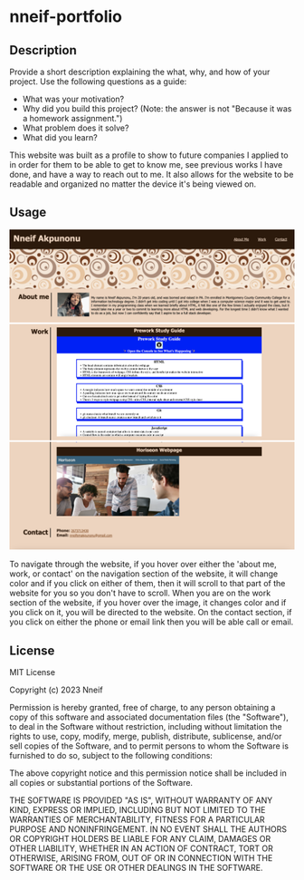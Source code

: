 # nneif-portfolio

## Description

Provide a short description explaining the what, why, and how of your project. Use the following questions as a guide:

- What was your motivation?
- Why did you build this project? (Note: the answer is not "Because it was a homework assignment.")
- What problem does it solve?
- What did you learn?

This website was built as a profile to show to future companies I applied to in order for them to be able to get to know me, see previous works I have done, and have a way to reach out to me. It also allows for the website to be readable and organized no matter the device it's being viewed on. 


## Usage

![alt text](./assets/images/Screenshot%202023-03-29%20at%2010.59.16%20AM.png)
![alt text](./assets/images/Screenshot%202023-03-29%20at%2010.59.36%20AM.png)
![alt text](./assets/images/Screenshot%202023-03-29%20at%2010.59.58%20AM.png)

To navigate through the website, if you hover over either the 'about me, work, or contact' on the navigation section of the website, it will change color and if you click on either of them, then it will scroll to that part of the website for you so you don't have to scroll. When you are on the work section of the website, if you hover over the image, it changes color and if you click on it, you will be directed to the website. On the contact section, if you click on either the phone or email link then you will be able call or email.


## License

MIT License

Copyright (c) 2023 Nneif

Permission is hereby granted, free of charge, to any person obtaining a copy
of this software and associated documentation files (the "Software"), to deal
in the Software without restriction, including without limitation the rights
to use, copy, modify, merge, publish, distribute, sublicense, and/or sell
copies of the Software, and to permit persons to whom the Software is
furnished to do so, subject to the following conditions:

The above copyright notice and this permission notice shall be included in all
copies or substantial portions of the Software.

THE SOFTWARE IS PROVIDED "AS IS", WITHOUT WARRANTY OF ANY KIND, EXPRESS OR
IMPLIED, INCLUDING BUT NOT LIMITED TO THE WARRANTIES OF MERCHANTABILITY,
FITNESS FOR A PARTICULAR PURPOSE AND NONINFRINGEMENT. IN NO EVENT SHALL THE
AUTHORS OR COPYRIGHT HOLDERS BE LIABLE FOR ANY CLAIM, DAMAGES OR OTHER
LIABILITY, WHETHER IN AN ACTION OF CONTRACT, TORT OR OTHERWISE, ARISING FROM,
OUT OF OR IN CONNECTION WITH THE SOFTWARE OR THE USE OR OTHER DEALINGS IN THE
SOFTWARE.